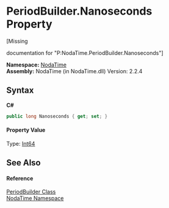 # PeriodBuilder.Nanoseconds Property 
 

\[Missing <summary> documentation for "P:NodaTime.PeriodBuilder.Nanoseconds"\]

**Namespace:**&nbsp;<a href="N_NodaTime">NodaTime</a><br />**Assembly:**&nbsp;NodaTime (in NodaTime.dll) Version: 2.2.4

## Syntax

**C#**<br />
``` C#
public long Nanoseconds { get; set; }
```


#### Property Value
Type: <a href="http://msdn2.microsoft.com/en-us/library/6yy583ek" target="_blank">Int64</a>

## See Also


#### Reference
<a href="T_NodaTime_PeriodBuilder">PeriodBuilder Class</a><br /><a href="N_NodaTime">NodaTime Namespace</a><br />
